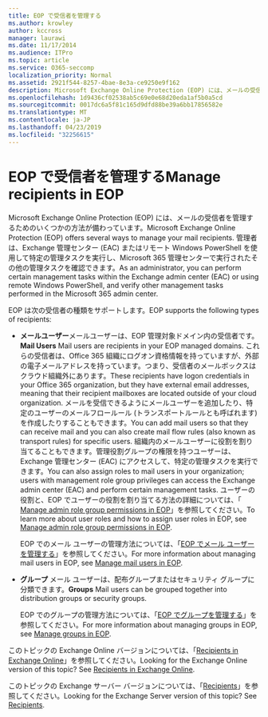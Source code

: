 ```yaml
---
title: EOP で受信者を管理する
ms.author: krowley
author: kccross
manager: laurawi
ms.date: 11/17/2014
ms.audience: ITPro
ms.topic: article
ms.service: O365-seccomp
localization_priority: Normal
ms.assetid: 2921f544-8257-4bae-8e3a-ce9250e9f162
description: Microsoft Exchange Online Protection (EOP) には、メールの受信者を管理するためのいくつかの方法が備わっています。 管理者は、Exchange 管理センター (EAC) またはリモート Windows PowerShell を使用して特定の管理タスクを実行し、Microsoft 365 管理センターで実行されたその他の管理タスクを確認できます。
ms.openlocfilehash: 1d9436cf02538ab5c69e0e68d20eda1af5b0a5cd
ms.sourcegitcommit: 0017dc6a5f81c165d9dfd88be39a6bb17856582e
ms.translationtype: MT
ms.contentlocale: ja-JP
ms.lasthandoff: 04/23/2019
ms.locfileid: "32256615"
---
```

# <a name="manage-recipients-in-eop"></a><span data-ttu-id="ea933-104">EOP で受信者を管理する</span><span class="sxs-lookup"><span data-stu-id="ea933-104">Manage recipients in EOP</span></span>

<span data-ttu-id="ea933-105">Microsoft Exchange Online Protection (EOP) には、メールの受信者を管理するためのいくつかの方法が備わっています。</span><span class="sxs-lookup"><span data-stu-id="ea933-105">Microsoft Exchange Online Protection (EOP) offers several ways to manage your mail recipients.</span></span> <span data-ttu-id="ea933-106">管理者は、Exchange 管理センター (EAC) またはリモート Windows PowerShell を使用して特定の管理タスクを実行し、Microsoft 365 管理センターで実行されたその他の管理タスクを確認できます。</span><span class="sxs-lookup"><span data-stu-id="ea933-106">As an administrator, you can perform certain management tasks within the Exchange admin center (EAC) or using remote Windows PowerShell, and verify other management tasks performed in the Microsoft 365 admin center.</span></span>
  
<span data-ttu-id="ea933-107">EOP は次の受信者の種類をサポートします。</span><span class="sxs-lookup"><span data-stu-id="ea933-107">EOP supports the following types of recipients:</span></span>
  
- <span data-ttu-id="ea933-108">**メールユーザー**メールユーザーは、EOP 管理対象ドメイン内の受信者です。</span><span class="sxs-lookup"><span data-stu-id="ea933-108">**Mail Users** Mail users are recipients in your EOP managed domains.</span></span> <span data-ttu-id="ea933-109">これらの受信者は、Office 365 組織にログオン資格情報を持っていますが、外部の電子メールアドレスを持っています。つまり、受信者のメールボックスはクラウド組織外にあります。</span><span class="sxs-lookup"><span data-stu-id="ea933-109">These recipients have logon credentials in your Office 365 organization, but they have external email addresses, meaning that their recipient mailboxes are located outside of your cloud organization.</span></span> <span data-ttu-id="ea933-110">メールを受信できるようにメールユーザーを追加したり、特定のユーザーのメールフロールール (トランスポートルールとも呼ばれます) を作成したりすることもできます。</span><span class="sxs-lookup"><span data-stu-id="ea933-110">You can add mail users so that they can receive mail and you can also create mail flow rules (also known as transport rules) for specific users.</span></span> <span data-ttu-id="ea933-111">組織内のメールユーザーに役割を割り当てることもできます。管理役割グループの権限を持つユーザーは、Exchange 管理センター (EAC) にアクセスして、特定の管理タスクを実行できます。</span><span class="sxs-lookup"><span data-stu-id="ea933-111">You can also assign roles to mail users in your organization; users with management role group privileges can access the Exchange admin center (EAC) and perform certain management tasks.</span></span> <span data-ttu-id="ea933-112">ユーザーの役割と、EOP でユーザーの役割を割り当てる方法の詳細については、「 [Manage admin role group permissions in EOP](manage-admin-role-group-permissions-in-eop.md)」を参照してください。</span><span class="sxs-lookup"><span data-stu-id="ea933-112">To learn more about user roles and how to assign user roles in EOP, see [Manage admin role group permissions in EOP](manage-admin-role-group-permissions-in-eop.md).</span></span>
    
    <span data-ttu-id="ea933-113">EOP でのメール ユーザーの管理方法については、「[EOP でメール ユーザーを管理する](manage-mail-users-in-eop.md)」を参照してください。</span><span class="sxs-lookup"><span data-stu-id="ea933-113">For more information about managing mail users in EOP, see [Manage mail users in EOP](manage-mail-users-in-eop.md).</span></span>
    
- <span data-ttu-id="ea933-114">**グループ** メール ユーザーは、配布グループまたはセキュリティ グループに分類できます。</span><span class="sxs-lookup"><span data-stu-id="ea933-114">**Groups** Mail users can be grouped together into distribution groups or security groups.</span></span> 
    
    <span data-ttu-id="ea933-115">EOP でのグループの管理方法については、「[EOP でグループを管理する](manage-groups-in-eop.md)」を参照してください。</span><span class="sxs-lookup"><span data-stu-id="ea933-115">For more information about managing groups in EOP, see [Manage groups in EOP](manage-groups-in-eop.md).</span></span>
    
<span data-ttu-id="ea933-p104">このトピックの Exchange Online バージョンについては、「[Recipients in Exchange Online](http://technet.microsoft.com/library/50d16941-5cd7-435d-8715-e2b69f8410ab.aspx)」を参照してください。</span><span class="sxs-lookup"><span data-stu-id="ea933-p104">Looking for the Exchange Online version of this topic? See [Recipients in Exchange Online](http://technet.microsoft.com/library/50d16941-5cd7-435d-8715-e2b69f8410ab.aspx).</span></span>
  
<span data-ttu-id="ea933-p105">このトピックの Exchange サーバー バージョンについては、「[Recipients](http://technet.microsoft.com/library/40300ed4-85a5-463d-bb3a-cf787bd44e9d.aspx)」を参照してください。</span><span class="sxs-lookup"><span data-stu-id="ea933-p105">Looking for the Exchange Server version of this topic? See [Recipients](http://technet.microsoft.com/library/40300ed4-85a5-463d-bb3a-cf787bd44e9d.aspx).</span></span>
  

